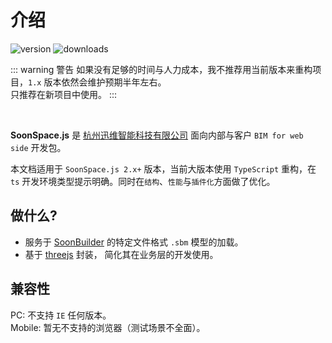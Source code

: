 # 介绍

<Docs-Update />

![version](https://img.shields.io/npm/v/soonspacejs/next)
![downloads](https://img.shields.io/npm/dm/soonspacejs)

::: warning 警告
如果没有足够的时间与人力成本，我不推荐用当前版本来重构项目，`1.x` 版本依然会维护预期半年左右。
<br>
只推荐在新项目中使用。
:::

<br>

**SoonSpace.js** 是 [杭州迅维智能科技有限公司](http://www.xwbuilders.com) 面向内部与客户 `BIM for web side` 开发包。

本文档适用于 `SoonSpace.js 2.x+` 版本，当前大版本使用 `TypeScript` 重构，在 `ts` 开发环境类型提示明确。同时在`结构`、`性能`与`插件化`方面做了优化。

## 做什么?
- 服务于 [SoonBuilder](http://www.xwbuilders.com/?page_id=1101&lang=zh) 的特定文件格式 `.sbm` 模型的加载。
- 基于 [threejs](https://threejs.org/) 封装， 简化其在业务层的开发使用。

## 兼容性
PC: 不支持 `IE` 任何版本。
<br>
Mobile: 暂无不支持的浏览器（测试场景不全面）。
